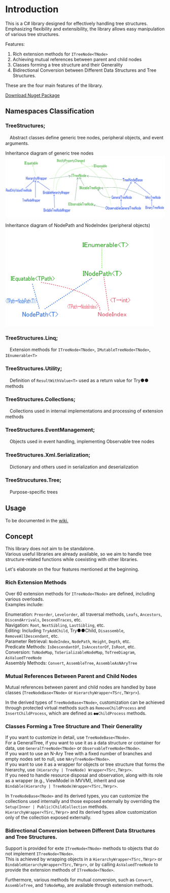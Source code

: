 # Introduction

This is a C# library designed for effectively handling tree structures.  
Emphasizing flexibility and extensibility, the library allows easy manipulation of various tree structures.

Features:

1. Rich extension methods for `ITreeNode<TNode>`
1. Achieving mutual references between parent and child nodes
1. Classes forming a tree structure and their Generality
1. Bidirectional Conversion between Different Data Structures and Tree Structures.


These are the four main features of the library.

[Download Nuget Package](https://www.nuget.org/packages/TreeStructures/)  

## Namespaces Classification

### TreeStructures;
　Abstract classes define generic tree nodes, peripheral objects, and event arguments.

Inheritance diagram of generic tree nodes
![InheritanceGenericTreeNode](images/InheritanceGenericTreeNode.png)

Inheritance diagram of NodePath and NodeIndex (peripheral objects)  
![InheritancePeripheralObjects](images/InheritancePeripheralObjects.png)

### TreeStructures.Linq;
　Extension methods for `ITreeNode<TNode>`, `IMutableTreeNode<TNode>`, `IEnumerable<T>`
### TreeStructures.Utility;
　Definition of `ResultWithValue<T>` used as a return value for Try●● methods
### TreeStructures.Collections;
　Collections used in internal implementations and processing of extension methods
### TreeStructures.EventManagement;
　Objects used in event handling, implementing Observable tree nodes
### TreeStructures.Xml.Serialization;
　Dictionary and others used in serialization and deserialization
### TreeStrucutures.Tree;
　Purpose-specific trees
 
## Usage
To be documented in the [wiki.](https://github.com/Houzkin/TreeStructures/wiki)

## Concept
This library does not aim to be standalone.   
Various useful libraries are already available, so we aim to handle tree structure-related functions while coexisting with other libraries.  
  
Let's elaborate on the four features mentioned at the beginning.

### Rich Extension Methods
Over 60 extension methods for `ITreeNode<TNode>` are defined, including various overloads.    
Examples include:

Enumeration: `Preorder`, `Levelorder`, all traversal methods, `Leafs`, `Ancestors`, `DiscendArrivals`, `DescendTraces`, etc.  
Navigation: `Root`, `NextSibling`, `LastSibling`, etc.   
Editing: Including `TryAddChild`, Try●●Child, `Disassemble`, `RemoveAllDescendant`, etc.  
Parameter Retrieval: `NodeIndex`, `NodePath`, `Height`, `Depth`, etc.  
Predicate Methods: `IsDescendantOf`, `IsAncestorOf`, `IsRoot`, etc.  
Conversion: `ToNodeMap`, `ToSerializableNodeMap`, `ToTreeDiagram`, `AsValuedTreeNode`  
Assembly Methods: `Convert`, `AssembleTree`, `AssembleAsNAryTree`

### Mutual References Between Parent and Child Nodes
Mutual references between parent and child nodes are handled by base classes (`TreeNodeBase<TNode>` or `HierarchyWrapper<TSrc,TWrpr>`). 

In the derived types of `TreeNodeBase<TNode>`, customization can be achieved through protected virtual methods such as `RemoveChildProcess` and `InsertChildProcess`, which are defined as `●●ChildProcess` methods.

### Classes Forming a Tree Structure and Their Generality
If you want to customize in detail, use `TreeNodeBase<TNode>`.   
For a GeneralTree, if you want to use it as a data structure or container for data, use `GeneralTreeNode<TNode>` or `ObservableTreeNode<TNode>`.   
If you want to use an N-Ary Tree with a fixed number of branches and empty nodes set to null, use `NAryTreeNode<TNode>`.   
If you want to use it as a wrapper for objects or tree structure that forms the hierarchy, use `(Hierarchy | TreeNode) Wrapper<TSrc,TWrpr>`.   
If you need to handle resource disposal and observation, along with its role as a wrapper (e.g., ViewModel in MVVM), inherit and use `Bindable(Hierarchy | TreeNode)Wrapper<TSrc,TWrpr>`.


In `TreeNodeBase<TNode>` and its derived types, you can customize the collections used internally and those exposed externally by overriding the `Setup(Inner | Public)ChildCollection` methods.  
`HierarchyWrapper<TSrc,TWrpr>` and its derived types allow customization only of the collection exposed externally.  
  
### Bidirectional Conversion between Different Data Structures and Tree Structures.
Support is provided for exte `ITreeNode<TNode>` methods to objects that do not implement `ITreeNode<TNode>`.  
This is achieved by wrapping objects in a `HierarchyWrapper<TSrc,TWrpr>` or `BindableHierarchyWrapper<TSrc,TWrpr>`, or by calling `AsValuedTreeNode` to provide the extension methods of `ITreeNode<TNode>`.  
  
Furthermore, various methods for mutual conversion, such as `Convert`, `AssembleTree`, and `ToNodeMap`, are available through extension methods.  



